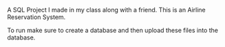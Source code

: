 A SQL Project I made in my class along with a friend. This is an Airline Reservation System.

To run make sure to create a database and then upload these files into the database.
